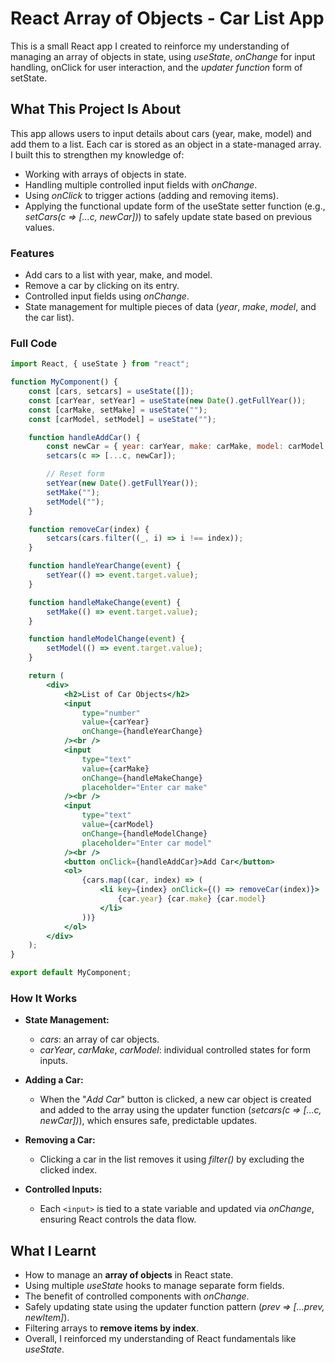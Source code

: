 # React Array of Objects - Car List App
This is a small React app I created to reinforce my understanding of managing an array of objects in state, using *useState*, *onChange* for input handling, onClick for user interaction, and the *updater function* form of setState.

## What This Project Is About
This app allows users to input details about cars (year, make, model) and add them to a list. Each car is stored as an object in a state-managed array.  
I built this to strengthen my knowledge of:
- Working with arrays of objects in state.
- Handling multiple controlled input fields with *onChange*.
- Using *onClick* to trigger actions (adding and removing items).
- Applying the functional update form of the useState setter function (e.g., *setCars(c => [...c, newCar])*) to safely update state based on previous values.

### Features
- Add cars to a list with year, make, and model.
- Remove a car by clicking on its entry.
- Controlled input fields using *onChange*.
- State management for multiple pieces of data (*year*, *make*, *model*, and the car list).

### Full Code
```jsx
import React, { useState } from "react";

function MyComponent() {
    const [cars, setcars] = useState([]);
    const [carYear, setYear] = useState(new Date().getFullYear());
    const [carMake, setMake] = useState("");
    const [carModel, setModel] = useState("");

    function handleAddCar() {
        const newCar = { year: carYear, make: carMake, model: carModel };
        setcars(c => [...c, newCar]);

        // Reset form
        setYear(new Date().getFullYear());
        setMake("");
        setModel("");
    }

    function removeCar(index) {
        setcars(cars.filter((_, i) => i !== index));
    }

    function handleYearChange(event) {
        setYear(() => event.target.value);
    }

    function handleMakeChange(event) {
        setMake(() => event.target.value);
    }

    function handleModelChange(event) {
        setModel(() => event.target.value);
    }

    return (
        <div>
            <h2>List of Car Objects</h2>
            <input
                type="number"
                value={carYear}
                onChange={handleYearChange}
            /><br />
            <input
                type="text"
                value={carMake}
                onChange={handleMakeChange}
                placeholder="Enter car make"
            /><br />
            <input
                type="text"
                value={carModel}
                onChange={handleModelChange}
                placeholder="Enter car model"
            /><br />
            <button onClick={handleAddCar}>Add Car</button>
            <ol>
                {cars.map((car, index) => (
                    <li key={index} onClick={() => removeCar(index)}>
                        {car.year} {car.make} {car.model}
                    </li>
                ))}
            </ol>
        </div>
    );
}

export default MyComponent;
```

### How It Works
- **State Management:**
     - *cars*: an array of car objects.
     - *carYear*, *carMake*, *carModel*: individual controlled states for form inputs.

- **Adding a Car:**
     - When the "*Add Car*" button is clicked, a new car object is created and added to the array using the updater function (*setcars(c => [...c, newCar])*), which ensures safe, predictable updates.

- **Removing a Car:**
     - Clicking a car in the list removes it using *filter()* by excluding the clicked index.

- **Controlled Inputs:**
     - Each `<input>` is tied to a state variable and updated via *onChange*, ensuring React controls the data flow.


## What I Learnt
- How to manage an **array of objects** in React state.
- Using multiple *useState* hooks to manage separate form fields.
- The benefit of controlled components with *onChange*.
- Safely updating state using the updater function pattern (*prev => [...prev, newItem]*).
- Filtering arrays to **remove items by index**.
- Overall, I reinforced my understanding of React fundamentals like *useState*.